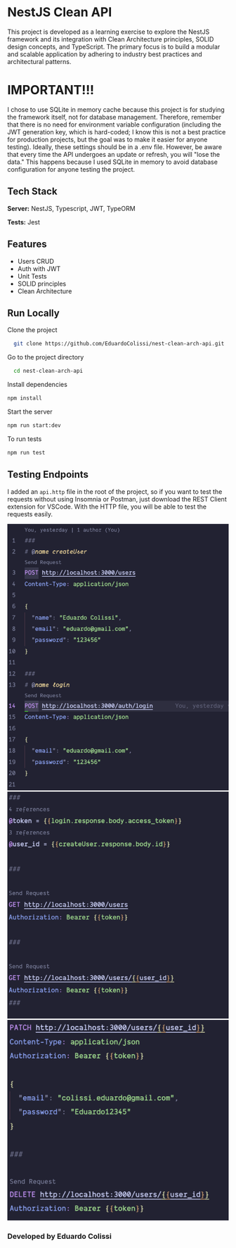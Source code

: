 # NestJS Clean API

This project is developed as a learning exercise to explore the NestJS framework and its integration with Clean Architecture principles, SOLID design concepts, and TypeScript. The primary focus is to build a modular and scalable application by adhering to industry best practices and architectural patterns.

# IMPORTANT!!!

I chose to use SQLite in memory cache because this project is for studying the framework itself, not for database management. Therefore, remember that there is no need for environment variable configuration (including the JWT generation key, which is hard-coded; I know this is not a best practice for production projects, but the goal was to make it easier for anyone testing). Ideally, these settings should be in a .env file. However, be aware that every time the API undergoes an update or refresh, you will "lose the data." This happens because I used SQLite in memory to avoid database configuration for anyone testing the project.

## Tech Stack

**Server:** NestJS, Typescript, JWT, TypeORM

**Tests:** Jest

## Features

- Users CRUD
- Auth with JWT
- Unit Tests
- SOLID principles
- Clean Architecture

## Run Locally

Clone the project

```bash
  git clone https://github.com/EduardoColissi/nest-clean-arch-api.git
```

Go to the project directory

```bash
  cd nest-clean-arch-api
```

Install dependencies

```bash
npm install
```

Start the server

```bash
npm run start:dev
```

To run tests

```bash
npm run test
```

## Testing Endpoints

I added an `api.http` file in the root of the project, so if you want to test the requests without using Insomnia or Postman, just download the REST Client extension for VSCode. With the HTTP file, you will be able to test the requests easily.

![endpoints](./files/image.png)
![endpoints](./files/image-1.png)
![endpoints](./files/image-2.png)

### Developed by Eduardo Colissi
